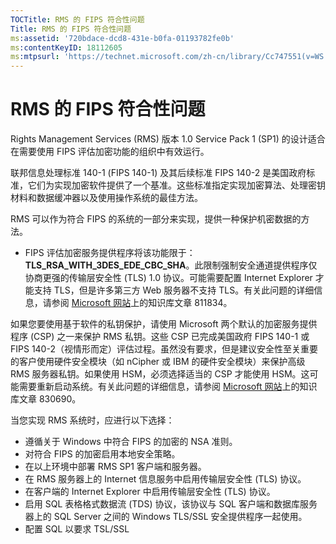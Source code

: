 ```yaml
---
TOCTitle: RMS 的 FIPS 符合性问题
Title: RMS 的 FIPS 符合性问题
ms:assetid: '720bdace-dcd8-431e-b0fa-01193782fe0b'
ms:contentKeyID: 18112605
ms:mtpsurl: 'https://technet.microsoft.com/zh-cn/library/Cc747551(v=WS.10)'
---
```


RMS 的 FIPS 符合性问题
======================

Rights Management Services (RMS) 版本 1.0 Service Pack 1 (SP1) 的设计适合在需要使用 FIPS 评估加密功能的组织中有效运行。

联邦信息处理标准 140-1 (FIPS 140-1) 及其后续标准 FIPS 140-2 是美国政府标准，它们为实现加密软件提供了一个基准。这些标准指定实现加密算法、处理密钥材料和数据缓冲器以及使用操作系统的最佳方法。

RMS 可以作为符合 FIPS 的系统的一部分来实现，提供一种保护机密数据的方法。

-   FIPS 评估加密服务提供程序将该功能限于：**TLS\_RSA\_WITH\_3DES\_EDE\_CBC\_SHA**。此限制强制安全通道提供程序仅协商更强的传输层安全性 (TLS) 1.0 协议。可能需要配置 Internet Explorer 才能支持 TLS，但是许多第三方 Web 服务器不支持 TLS。有关此问题的详细信息，请参阅 [Microsoft 网站](https://go.microsoft.com/fwlink/?linkid=43614)上的知识库文章 811834。

如果您要使用基于软件的私钥保护，请使用 Microsoft 两个默认的加密服务提供程序 (CSP) 之一来保护 RMS 私钥。这些 CSP 已完成美国政府 FIPS 140-1 或 FIPS 140-2（视情形而定）评估过程。虽然没有要求，但是建议安全性至关重要的客户使用硬件安全模块（如 nCipher 或 IBM 的硬件安全模块）来保护高级 RMS 服务器私钥。如果使用 HSM，必须选择适当的 CSP 才能使用 HSM。这可能需要重新启动系统。有关此问题的详细信息，请参阅 [Microsoft 网站](https://go.microsoft.com/fwlink/?linkid=44138)上的知识库文章 830690。

当您实现 RMS 系统时，应进行以下选择：

-   遵循关于 Windows 中符合 FIPS 的加密的 NSA 准则。
-   对符合 FIPS 的加密启用本地安全策略。
-   在以上环境中部署 RMS SP1 客户端和服务器。
-   在 RMS 服务器上的 Internet 信息服务中启用传输层安全性 (TLS) 协议。
-   在客户端的 Internet Explorer 中启用传输层安全性 (TLS) 协议。
-   启用 SQL 表格格式数据流 (TDS) 协议，该协议与 SQL 客户端和数据库服务器上的 SQL Server 之间的 Windows TLS/SSL 安全提供程序一起使用。
-   配置 SQL 以要求 TSL/SSL
